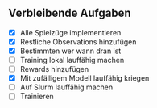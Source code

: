 ## Verbleibende Aufgaben
- [x] Alle Spielzüge implementieren
- [x] Restliche Observations hinzufügen
- [x] Bestimmten wer wann dran ist
- [ ] Training lokal lauffähig machen
- [ ] Rewards hinzufügen
- [x] Mit zufälligem Modell lauffähig kriegen
- [ ] Auf Slurm lauffähig machen
- [ ] Trainieren